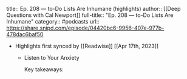 title:: Ep. 208 —  to-Do Lists Are Inhumane (highlights)
author:: [[Deep Questions with Cal Newport]]
full-title:: "Ep. 208 —  to-Do Lists Are Inhumane"
category:: #podcasts
url:: https://share.snipd.com/episode/04420bc6-9956-407e-977b-478dac6baf50

- Highlights first synced by [[Readwise]] [[Apr 17th, 2023]]
	- Listen to Your Anxiety
	  
	  Key takeaways: